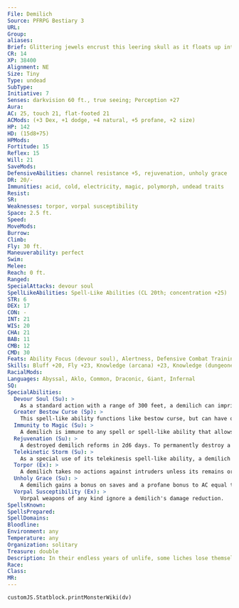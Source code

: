 ```yaml
---
File: Demilich
Source: PFRPG Bestiary 3
URL: 
Group: 
aliases: 
Brief: Glittering jewels encrust this leering skull as it floats up into the air on a swirling vortex of dust and shimmering magic.
CR: 14
XP: 38400
Alignment: NE
Size: Tiny
Type: undead
SubType: 
Initiative: 7
Senses: darkvision 60 ft., true seeing; Perception +27
Aura: 
AC: 25, touch 21, flat-footed 21
ACMods: (+3 Dex, +1 dodge, +4 natural, +5 profane, +2 size)
HP: 142
HD: (15d8+75)
HPMods: 
Fortitude: 15
Reflex: 15
Will: 21
SaveMods: 
DefensiveAbilities: channel resistance +5, rejuvenation, unholy grace
DR: 20/-
Immunities: acid, cold, electricity, magic, polymorph, undead traits
Resist: 
SR: 
Weaknesses: torpor, vorpal susceptibility
Space: 2.5 ft.
Speed: 
MoveMods: 
Burrow: 
Climb: 
Fly: 30 ft.
Maneuverability: perfect
Swim: 
Melee: 
Reach: 0 ft.
Ranged: 
SpecialAttacks: devour soul
SpellLikeAbilities: Spell-Like Abilities (CL 20th; concentration +25)  Constant-true seeing  At Will-greater bestow curse (DC 21), telekinesis (DC 20), wail of the banshee (20-ft.-radius spread centered on the demilich; DC 24)
STR: 6
DEX: 17
CON: -
INT: 21
WIS: 20
CHA: 21
BAB: 11
CMB: 12
CMD: 30
Feats: Ability Focus (devour soul), Alertness, Defensive Combat Training, Dodge, Flyby AttackB, Improved Initiative, Iron Will, Lightning Reflexes, Mobility
Skills: Bluff +20, Fly +23, Knowledge (arcana) +23, Knowledge (dungeoneering) +20, Knowledge (history) +15, Knowledge (planes) +15, Knowledge (religion) +18, Perception +27, Sense Motive +27, Spellcraft +23, Stealth +24
RacialMods: 
Languages: Abyssal, Aklo, Common, Draconic, Giant, Infernal
SQ: 
SpecialAbilities:
  Devour Soul (Su): >
    As a standard action with a range of 300 feet, a demilich can imprison the soul of a living creature within one of 10 special gems embedded in its skull. If the target succeeds at a DC 24 Fortitude save, it gains two permanent negative levels. If it fails, its soul is immediately drawn into one of the gems in the demilich's skull. The soul remains trapped within the gem, visible as but a gleam except under true seeing. The soulless body corrupts and decays rapidly, reducing to dust in a single round. As long as the dead creature's soul remains trapped in the gemstone, it cannot be  restored to life via any means save direct divine intervention. Gems with souls trapped in them can be retrieved from a destroyed demilich, at which point they can either be crushed to release any souls within to their afterlife or used in the place of the usual material components to restore the soul and body with resurrection or true resurrection. After 24 hours, the demilich can choose to consume any soul trapped in a gem, healing it 1d6 hit points per Hit Die of the soul, at which point only miracle or wish can restore the dead creature to life. The save DC is Charisma-based, and includes a +2 bonus for the Ability Focus feat.
  Greater Bestow Curse (Sp): >
    This spell-like ability functions like bestow curse, but can have one of the following effects: -12 to one ability score; -6 to two ability scores; -8 penalty on attack rolls, saves, and checks; or a 25% chance to act normally. This ability is treated as a 6th-level spell.
  Immunity to Magic (Su): >
    A demilich is immune to any spell or spell-like ability that allows spell resistance. In addition, certain spells function differently against the creature, as noted below.  • A dispel evil spell deals 2d6 points of damage, with no saving throw.  • Holy smite affects a demilich normally.  • A power word kill spoken by an ethereal caster deals 50 points of damage to the demilich if it fails a Fortitude save (with a DC determined as though the spell allowed a saving throw).  • A shatter spell deals 1d6 points of damage per two caster levels (maximum 10d6), with no saving throw.
  Rejuvenation (Su): >
    A destroyed demilich reforms in 2d6 days. To permanently destroy a demilich, holy water must be poured over its remains within the area of a hallow spell. To complete the destruction, holy word or dispel evil must be cast. If the caster succeeds at a caster level check with a DC equal to 10 + the demilich's Hit Dice, the demilich is permanently destroyed.
  Telekinetic Storm (Su): >
    As a special use of its telekinesis spell-like ability, a demilich can churn up its treasure, dust, bones, and other loose debris in the area into a whirling storm about its skull. The storm obscures vision as a fog cloud within a 20-foot spread centered on the demilich's skull. Creatures within the storm take 12d6 points of bludgeoning damage per round on the demilich's turn (Reflex DC 20 half). The demilich can maintain the storm indefinitely by concentrating.
  Torpor (Ex): >
    A demilich takes no actions against intruders unless its remains or treasure are disturbed.
  Unholy Grace (Su): >
    A demilich gains a bonus on saves and a profane bonus to AC equal to its Charisma modifier.
  Vorpal Susceptibility (Ex): >
    Vorpal weapons of any kind ignore a demilich's damage reduction.
SpellsKnown: 
SpellsPrepared: 
SpellDomains: 
Bloodline: 
Environment: any
Temperature: any
Organization: solitary
Treasure: double
Description: In their endless years of unlife, some liches lose themselves in introspection, and can no longer rouse themselves to face the endless march of days. Still others cast their consciousness far from their bodies, wandering planes and realities far beyond mortal ken. Absent the vitality  of the soul, such a lich's physical form succumbs to decay over the centuries. In time, only the lich's skull remains intact. Yet the bonds of undeath keep the lich's remains from final dissolution. Vestiges of the lich's intellect remain within the skull, and wake to terrible wrath should it be disturbed. Traces of the lich's will to live strengthen the skull, rendering it harder than any steel. The lich's greed and lust for power manifest in the growth of gems in its skull. Lastly, though only the barest remnants of the lich's eldritch might survive, a demilich aroused to anger still retains enough power to flense the very soul from any defiling its final rest.  The lich's phylactery invariably fails during the slow decline of lich into demilich, losing its last vestiges of enchantment if not crumbling into dust with the lich's body. But even without the preserving power of the phylactery, demiliches retain a tenacious grip on existence. Only powerful and precise use of magic can permanently destroy a demilich and its remains.  To the unwary adventurer, a demilich looks like nothing more than dust and bones within the lich's former sanctum. Indeed, until disturbed, a demilich has only the vaguest awareness of intruders, and ignores their presence. Any attempt to steal the demilich's possessions, disturb its remains, or harm its domain rouses the demilich's slumbering mind, causing it to rise up in the air and voice its wail of the banshee before again settling to the ground. Should the interlopers relent, the skull returns to its torpor. But if they persist, the skull rises again, not to rest again until all in its sight have perished. Fortunately for intruders, demiliches never pursue those wise enough flee.  BECOMING A DEMILICH  Most demiliches achieved their state through apathy, not volition. For each decade that a demilich fails to stir itself to meaningful action, there is a 1% cumulative chance that its corporeal body decays into dust, save for the skull. Any return to activity resets the chance of transformation to 0%. Once the lich's body decays, the lich's intellect returns to its phylactery as normal. However, the skull rejects the return of the lich's consciousness, keeping the lich trapped in its deteriorating phylactery for 1d10 years. If during that time the lich's remains are destroyed or scattered (for example, by wandering adventurers), the lich's phylactery forms a new body and the intellect leaves the phylactery as normal, returning the lich to life. But if the lich's remains survive unperturbed, the phylactery's magic fails catastrophically, releasing the lich's soul and causing 5d10 points of damage to the phylactery. Regardless of whether or not the phylactery physically survives, the energies released by its failure channel into the lifeless skull of the lich, allowing the last remnants of the lich's soul to transform it into a demilich. The lich's  soul itself either is utterly destroyed, reaches its final reward or punishment, or is condemned to wander the edges of the multiverse forever.  For wandering liches, the process is similar, but based on the number of decades the lich spends without its intellect returning to its body. While the lich's body still decays, its mind remains at large, only becoming trapped in the phylactery if the lich tries to return during the period in which its body has failed, but it has not yet become a demilich. Should the lich's phylactery fail before the wandering lich returns, the skull becomes a demilich, and the lich's mind is doomed to wander until the end of days.  AWAKENED DEMILICHES  Under exceptional conditions, a lich's full consciousness survives its transformation into a demilich, or a lich's wandering intellect manages to return to its jeweled skull. Such creatures are awakened demiliches, and combine the powers and near-invulnerability of a demilich with the mind and spellcasting prowess of a lich. An awakened demilich has the full spellcasting abilities of the lich it was before, and gains Eschew Materials and Still Spell as bonus feats. Awakened liches keep their original lich Hit Dice, and any mental attributes that are higher than the demilich's minimums. They otherwise have all the special abilities and defenses of a demilich, except torpor, and no abilities of the original lich beyond spellcasting and mental attributes. An awakened demilich has a CR of 16, or the CR of the original lich + 3, whichever is higher.
Race: 
Class: 
MR: 
---
```

```dataviewjs
customJS.Statblock.printMonsterWiki(dv)
```
